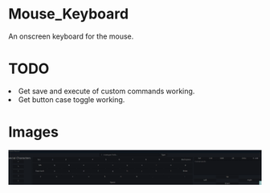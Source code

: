 # Mouse_Keyboard
An onscreen keyboard for the mouse.

# TODO
<li>Get save and execute of custom commands working.</li>
<li>Get button case toggle working.</li>

# Images
![1 GUI of the keyboard. ](images/pic1.png)
